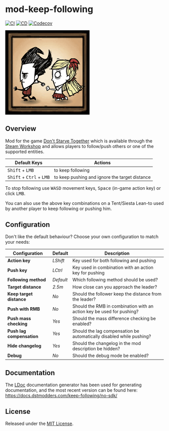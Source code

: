 # mod-keep-following

[![CI]](https://github.com/dstmodders/mod-keep-following/actions/workflows/ci.yml)
[![CD]](https://github.com/dstmodders/mod-keep-following/actions/workflows/deploy.yml)
[![Codecov]](https://codecov.io/gh/dstmodders/mod-keep-following)

[![Keep Following](preview.gif)](https://steamcommunity.com/sharedfiles/filedetails/?id=1835465557)

## Overview

Mod for the game [Don't Starve Together] which is available through the
[Steam Workshop] and allows players to follow/push others or one of the
supported entities.

| Default Keys                                        | Actions                                        |
| --------------------------------------------------- | ---------------------------------------------- |
| <kbd>Shift</kbd> + <kbd>LMB</kbd>                   | to keep following                              |
| <kbd>Shift</kbd> + <kbd>Ctrl</kbd> + <kbd>LMB</kbd> | to keep pushing and ignore the target distance |

To stop following use <kbd>WASD</kbd> movement keys, <kbd>Space</kbd> (in-game
action key) or click <kbd>LMB</kbd>.

You can also use the above key combinations on a Tent/Siesta Lean-to used by
another player to keep following or pushing him.

## Configuration

Don't like the default behaviour? Choose your own configuration to match your
needs:

| Configuration             | Default   | Description                                                           |
| ------------------------- | --------- | --------------------------------------------------------------------- |
| **Action key**            | _LShift_  | Key used for both following and pushing                               |
| **Push key**              | _LCtrl_   | Key used in combination with an action key for pushing                |
| **Following method**      | _Default_ | Which following method should be used?                                |
| **Target distance**       | _2.5m_    | How close can you approach the leader?                                |
| **Keep target distance**  | _No_      | Should the follower keep the distance from the leader?                |
| **Push with RMB**         | _No_      | Should the RMB in combination with an action key be used for pushing? |
| **Push mass checking**    | _Yes_     | Should the mass difference checking be enabled?                       |
| **Push lag compensation** | _Yes_     | Should the lag compensation be automatically disabled while pushing?  |
| **Hide changelog**        | _Yes_     | Should the changelog in the mod description be hidden?                |
| **Debug**                 | _No_      | Should the debug mode be enabled?                                     |

## Documentation

The [LDoc] documentation generator has been used for generating documentation,
and the most recent version can be found here:
https://docs.dstmodders.com/keep-following/no-sdk/

## License

Released under the [MIT License](https://opensource.org/licenses/MIT).

[cd]: https://img.shields.io/github/actions/workflow/status/dstmodders/mod-keep-following/cd.yml?branch=main&label=cd&logo=github
[ci]: https://img.shields.io/github/actions/workflow/status/dstmodders/mod-keep-following/ci.yml?branch=main&label=ci&logo=github
[codecov]: https://img.shields.io/codecov/c/github/dstmodders/mod-keep-following/no-sdk?logo=codecov&label=codecov
[don't starve together]: https://www.klei.com/games/dont-starve-together
[ldoc]: https://stevedonovan.github.io/ldoc/
[steam workshop]: https://steamcommunity.com/sharedfiles/filedetails/?id=1835465557
